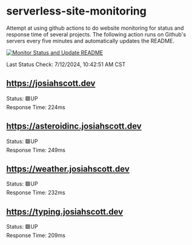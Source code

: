 # serverless-site-monitoring
Attempt at using github actions to do website monitoring for status and response time of several projects. The following action runs on Github's servers every five minutes and automatically updates the README.  

[![Monitor Status and Update README](https://github.com/JosiahSco/serverless-site-monitoring/actions/workflows/monitor.yaml/badge.svg)](https://github.com/JosiahSco/serverless-site-monitoring/actions/workflows/monitor.yaml)

Last Status Check: 7/12/2024, 10:42:51 AM CST

## https://josiahscott.dev
Status: 🟩UP  
Response Time: 224ms

## https://asteroidinc.josiahscott.dev
Status: 🟩UP  
Response Time: 249ms

## https://weather.josiahscott.dev
Status: 🟩UP  
Response Time: 232ms

## https://typing.josiahscott.dev
Status: 🟩UP  
Response Time: 209ms

